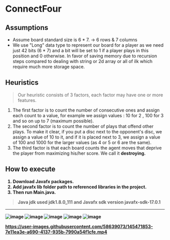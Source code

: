 # ConnectFour
## Assumptions
* Assume board  standard size is 6 * 7.  -> 6 rows & 7 columns 
* We use "Long" data type to represent our board for a player as we need just 42 bits (6 * 7) and a bit will be set to 1 if a player plays in this position and 0 otherwise. In favor of saving memory due to recursion steps compared to dealing with string or 2d array or all of ilk which require much more storage space.
## Heuristics
> Our heuristic consists of 3 factors, each factor may have one or more features.
1. The first factor is to count the number of consecutive ones and assign each count to a value, for example we assign values : 10 for 2 , 100 for 3 and so on up to 7 (maximum possible).
2. The second factor is to count the number of plays that offend other plays. To make it clear, if you put a disc next to the opponent's disc, we assign a value of 10 to it, and if it is placed next to 3, we assign a value of 100 and 1000 for the larger values (as 4 or 5 or 6 are the same).
3. The third factor is that each board counts the agent moves that deprive the player from maximizing his/her score. We call it <B>destroying<B>.
## How to execute 
1. Download Javafx packages.
2. Add javafx lib folder path to referenced libraries in the project.
3. Then run Main.java. 
> Java jdk used <B>jdk1.8.0_111<B>  and Javafx sdk version <B>javafx-sdk-17.0.1<B>
-------------------
![image](https://user-images.githubusercontent.com/58639073/145471024-a0d35f15-126d-4af9-9805-c6a425fbdea2.png)
![image](https://user-images.githubusercontent.com/58639073/145471105-a0c73c60-72f5-4a1b-a634-f452223c17b3.png)
![image](https://user-images.githubusercontent.com/58639073/145471306-cf8087af-4372-44a5-86e6-fdc2771c1d21.png)
![image](https://user-images.githubusercontent.com/58639073/145471141-88550989-c4bf-410b-8880-907f3926555e.png)
![image](https://user-images.githubusercontent.com/58639073/145471192-27742e8b-ca1e-4d4c-a8d3-82cae936a337.png)


https://user-images.githubusercontent.com/58639073/145471853-7e11ea3e-a690-4137-935b-7990a54f1cfe.mp4

